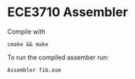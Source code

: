 # ECE3710 Assembler

Compile with
```
cmake && make
```

To run the compiled assember run:

```
Assembler fib.asm
```
